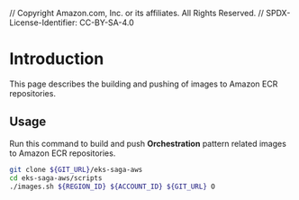 // Copyright Amazon.com, Inc. or its affiliates. All Rights Reserved. // SPDX-License-Identifier: CC-BY-SA-4.0

# Introduction

This page describes the building and pushing of images to Amazon ECR repositories.

## Usage

Run this command to build and push **Orchestration** pattern related images to Amazon ECR repositories.

```bash
git clone ${GIT_URL}/eks-saga-aws
cd eks-saga-aws/scripts
./images.sh ${REGION_ID} ${ACCOUNT_ID} ${GIT_URL} O
```
